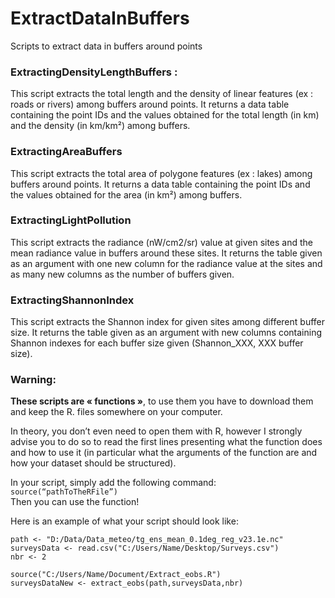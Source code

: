 # ExtractDataInBuffers
Scripts to extract data in buffers around points

### ExtractingDensityLengthBuffers :
This script extracts the total length and the density of linear features 
(ex : roads or rivers) among buffers around points.
It returns a data table containing the point IDs and the values obtained
for the total length (in km) and the density (in km/km²) among buffers.

### ExtractingAreaBuffers
This script extracts the total area of polygone features 
(ex : lakes) among buffers around points.
It returns a data table containing the point IDs and the values obtained
for the area (in km²) among buffers.

### ExtractingLightPollution
This script extracts the radiance (nW/cm2/sr) value at given sites and the
mean radiance value in buffers around these sites.
It returns the table given as an argument with one new column for the radiance
value at the sites and as many new columns as the number of buffers given.

### ExtractingShannonIndex
This script extracts the Shannon index for given sites among different buffer size.
It returns the table given as an argument with new columns containing Shannon indexes
for each buffer size given (Shannon_XXX, XXX buffer size).

### Warning:
**These scripts are « functions »**, to use them you have to download them and keep the R. files somewhere on your computer.  

In theory, you don’t even need to open them with R, however I strongly advise you to do so to read the first lines presenting what the function does and how to use it (in particular what the arguments of the function are and how your dataset should be structured). 

In your script, simply add the following command:  
`source(“pathToTheRFile”)`  
Then you can use the function!  

Here is an example of what your script should look like: 

`path <- "D:/Data/Data_meteo/tg_ens_mean_0.1deg_reg_v23.1e.nc"`  
`surveysData <- read.csv("C:/Users/Name/Desktop/Surveys.csv")`  
`nbr <- 2`

`source("C:/Users/Name/Document/Extract_eobs.R")`  
`surveysDataNew <- extract_eobs(path,surveysData,nbr)`
